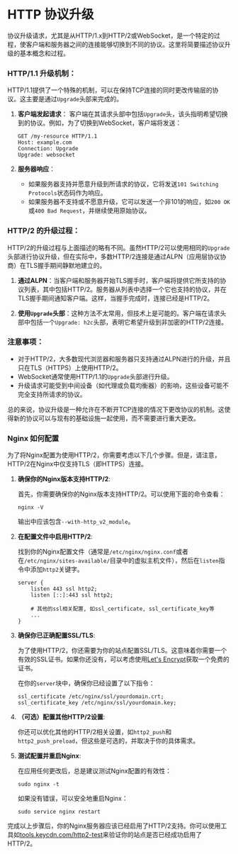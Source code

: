 # HTTP 协议升级

协议升级请求，尤其是从HTTP/1.x到HTTP/2或WebSocket，是一个特定的过程，使客户端和服务器之间的连接能够切换到不同的协议。这里将简要描述协议升级的基本概念和过程。

### HTTP/1.1 升级机制：

HTTP/1.1提供了一个特殊的机制，可以在保持TCP连接的同时更改传输层的协议。这主要是通过`Upgrade`头部来完成的。

1. **客户端发起请求**：
    客户端在其请求头部中包括`Upgrade`头，该头指明希望切换到的协议。例如，为了切换到WebSocket，客户端将发送：
    ```
    GET /my-resource HTTP/1.1
    Host: example.com
    Connection: Upgrade
    Upgrade: websocket
    ```

2. **服务器响应**：
    - 如果服务器支持并愿意升级到所请求的协议，它将发送`101 Switching Protocols`状态码作为响应。
    - 如果服务器不支持或不愿意升级，它可以发送一个非101的响应，如`200 OK`或`400 Bad Request`，并继续使用原始协议。

### HTTP/2 的升级过程：

HTTP/2的升级过程与上面描述的略有不同。虽然HTTP/2可以使用相同的`Upgrade`头部进行协议升级，但在实际中，多数HTTP/2连接是通过ALPN（应用层协议协商）在TLS握手期间静默地建立的。

1. **通过ALPN**：当客户端和服务器开始TLS握手时，客户端将提供它所支持的协议列表，其中包括HTTP/2。服务器从列表中选择一个它也支持的协议，并在TLS握手期间通知客户端。这样，当握手完成时，连接已经是HTTP/2。

2. **使用`Upgrade`头部**：这种方法不太常用，但技术上是可能的。客户端在请求头部中包括一个`Upgrade: h2c`头部，表明它希望升级到非加密的HTTP/2连接。

### 注意事项：

- 对于HTTP/2，大多数现代浏览器和服务器只支持通过ALPN进行的升级，并且只在TLS（HTTPS）上使用HTTP/2。
- WebSocket通常使用HTTP/1.1的`Upgrade`头部进行升级。
- 升级请求可能受到中间设备（如代理或负载均衡器）的影响，这些设备可能不完全支持所请求的协议。

总的来说，协议升级是一种允许在不断开TCP连接的情况下更改协议的机制。这使得新的协议可以与现有的基础设施一起使用，而不需要进行重大更改。

### Nginx 如何配置

为了将Nginx配置为使用HTTP/2，你需要考虑以下几个步骤。但是，请注意，HTTP/2在Nginx中仅支持TLS（即HTTPS）连接。

1. **确保你的Nginx版本支持HTTP/2**:

   首先，你需要确保你的Nginx版本支持HTTP/2。可以使用下面的命令查看：
   ```
   nginx -V
   ```
   输出中应该包含`--with-http_v2_module`。

2. **在配置文件中启用HTTP/2**:

   找到你的Nginx配置文件（通常是`/etc/nginx/nginx.conf`或者在`/etc/nginx/sites-available/`目录中的虚拟主机文件），然后在`listen`指令中添加`http2`关键字。

   ```
   server {
       listen 443 ssl http2;
       listen [::]:443 ssl http2;

       # 其他的ssl相关配置, 如ssl_certificate, ssl_certificate_key等
       ...
   }
   ```

3. **确保你已正确配置SSL/TLS**:

   为了使用HTTP/2，你还需要为你的站点配置SSL/TLS。这意味着你需要一个有效的SSL证书。如果你还没有，可以考虑使用[Let's Encrypt](https://letsencrypt.org/)获取一个免费的证书。

   在你的`server`块中，确保你已经设置了以下指令：
   ```
   ssl_certificate /etc/nginx/ssl/yourdomain.crt;
   ssl_certificate_key /etc/nginx/ssl/yourdomain.key;
   ```

4. **（可选）配置其他HTTP/2设置**:

   你还可以优化其他的HTTP/2相关设置，如`http2_push`和`http2_push_preload`，但这些是可选的，并取决于你的具体需求。

5. **测试配置并重启Nginx**:

   在应用任何更改后，总是建议测试Nginx配置的有效性：
   ```
   sudo nginx -t
   ```

   如果没有错误，可以安全地重启Nginx：
   ```
   sudo service nginx restart
   ```

完成以上步骤后，你的Nginx服务器应该已经启用了HTTP/2支持。你可以使用工具如[tools.keycdn.com/http2-test](https://tools.keycdn.com/http2-test)来验证你的站点是否已经成功启用了HTTP/2。